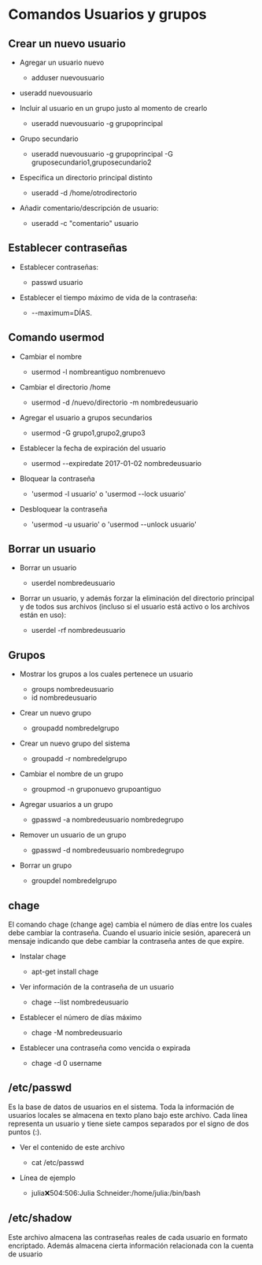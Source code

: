 # Comandos Usuarios y grupos

## Crear un nuevo usuario

- Agregar un usuario nuevo
	- adduser nuevousuario

- useradd nuevousuario

-  Incluir al usuario en un grupo justo al momento de crearlo
	- useradd nuevousuario -g grupoprincipal

- Grupo secundario
	- useradd nuevousuario -g grupoprincipal -G gruposecundario1,gruposecundario2

- Especifica un directorio principal distinto
	- useradd -d /home/otrodirectorio

- Añadir comentario/descripción de usuario: 
    - useradd -c "comentario" usuario

## Establecer contraseñas

- Establecer contraseñas:
    - passwd usuario

- Establecer el tiempo máximo de vida de la contraseña:       
    - --maximum=DÍAS.

## Comando usermod

- Cambiar el nombre
    - usermod -l nombreantiguo nombrenuevo

- Cambiar el directorio /home
    - usermod -d /nuevo/directorio -m nombredeusuario

- Agregar el usuario a grupos secundarios
    - usermod -G grupo1,grupo2,grupo3

- Establecer la fecha de expiración del usuario
    - usermod --expiredate 2017-01-02 nombredeusuario

- Bloquear la contraseña 
    - 'usermod -l usuario' o 'usermod --lock usuario'

- Desbloquear la contraseña 
    - 'usermod -u usuario' o 'usermod --unlock usuario'

## Borrar un usuario

- Borrar un usuario
    - userdel nombredeusuario

- Borrar un usuario, y además forzar la eliminación del directorio principal y de todos sus archivos (incluso si el usuario está activo o los archivos están en uso):
    - userdel -rf nombredeusuario

## Grupos

- Mostrar los grupos a los cuales pertenece un usuario
    - groups nombredeusuario
    - id nombredeusuario

- Crear un nuevo grupo
    - groupadd nombredelgrupo

- Crear un nuevo grupo del sistema
    - groupadd -r nombredelgrupo

- Cambiar el nombre de un grupo 
    - groupmod -n gruponuevo grupoantiguo

- Agregar usuarios a un grupo
    - gpasswd -a nombredeusuario nombredegrupo

- Remover un usuario de un grupo
    - gpasswd -d nombredeusuario nombredegrupo

- Borrar un grupo
    - groupdel nombredelgrupo

## chage
El comando chage (change age) cambia el número de días entre los cuales debe cambiar la contraseña. Cuando el usuario inicie sesión, aparecerá un mensaje indicando que debe cambiar la contraseña antes de que expire.

- Instalar chage
    - apt-get install chage

- Ver información de la contraseña de un usuario
    - chage --list nombredeusuario

- Establecer el número de días máximo
    - chage -M <dias> nombredeusuario

- Establecer una contraseña como vencida o expirada
    - chage -d 0 username

## /etc/passwd
Es la base de datos de usuarios en el sistema. Toda la información de usuarios locales se almacena en texto plano bajo este archivo. Cada línea representa un usuario y tiene siete campos separados por el signo de dos puntos (:).

- Ver el contenido de este archivo
    - cat /etc/passwd

- Línea de ejemplo
    - julia:x:504:506:Julia Schneider:/home/julia:/bin/bash

## /etc/shadow
Este archivo almacena las contraseñas reales de cada usuario en formato encriptado. Además almacena cierta información relacionada con la cuenta de usuario


